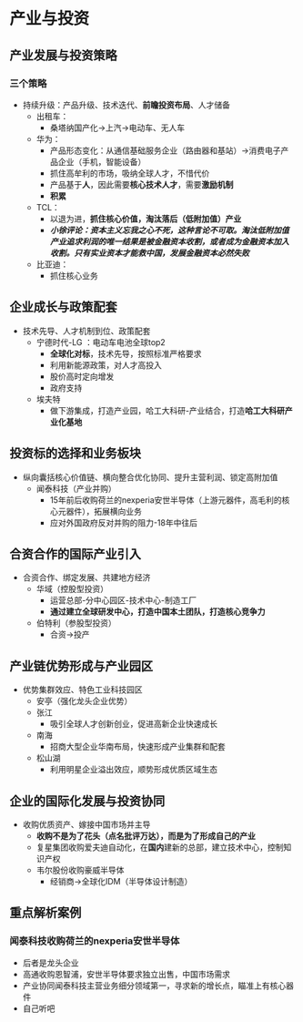 # 产业与投资
## 产业发展与投资策略
### 三个策略
- 持续升级：产品升级、技术迭代、**前瞻投资布局**、人才储备
  - 出租车：
    - 桑塔纳国产化→上汽→电动车、无人车
  - 华为：
    - 产品形态变化：从通信基础服务企业（路由器和基站）→消费电子产品企业（手机，智能设备）
    - 抓住高牟利的市场，吸纳全球人才，不惜代价
    - 产品基于**人**，因此需要**核心技术人才**，需要**激励机制**
    - **积累**
  - TCL：
    - 以退为进，**抓住核心价值，淘汰落后（低附加值）产业**
    - ***小徐评论：资本主义忘我之心不死，这种言论不可取。淘汰低附加值产业追求利润的唯一结果是被金融资本收割，或者成为金融资本加入收割。只有实业资本才能救中国，发展金融资本必然失败***
  - 比亚迪：
    - 抓住核心业务
## 企业成长与政策配套
- 技术先导、人才机制到位、政策配套
  - 宁德时代-LG ：电动车电池全球top2
    - **全球化对标**，技术先导，按照标准严格要求
    - 利用新能源政策，对人才高投入
    - 股价高时定向增发
    - 政府支持
  - 埃夫特
    - 做下游集成，打造产业园，哈工大科研-产业结合，打造**哈工大科研产业化基地**
## 投资标的选择和业务板块
- 纵向囊括核心价值链、横向整合优化协同、提升主营利润、锁定高附加值
  - 闻泰科技（产业并购）
    - 15年前后收购荷兰的nexperia安世半导体（上游元器件，高毛利的核心元器件），拓展横向业务
    - 应对外国政府反对并购的阻力-18年中往后


## 合资合作的国际产业引入
- 合资合作、绑定发展、共建地方经济
  - 华域（控股型投资）
    - 运营总部-分中心园区-技术中心-制造工厂
    - **通过建立全球研发中心，打造中国本土团队，打造核心竞争力**
  - 伯特利（参股型投资）
    - 合资→投产
## 产业链优势形成与产业园区
- 优势集群效应、特色工业科技园区
  - 安亭（强化龙头企业优势）
  - 张江
    - 吸引全球人才创新创业，促进高新企业快速成长
  - 南海
    - 招商大型企业华南布局，快速形成产业集群和配套
  - 松山湖
    - 利用明星企业溢出效应，顺势形成优质区域生态
## 企业的国际化发展与投资协同
- 收购优质资产、嫁接中国市场并主导
  - **收购不是为了花头（点名批评万达），而是为了形成自己的产业**
  - 复星集团收购爱夫迪自动化，在**国内**建新的总部，建立技术中心，控制知识产权
  - 韦尔股份收购豪威半导体
    - 经销商→全球化IDM（半导体设计制造）

## 重点解析案例
### 闻泰科技收购荷兰的nexperia安世半导体
- 后者是龙头企业
- 高通收购恩智浦，安世半导体要求独立出售，中国市场需求
- 产业协同闻泰科技主营业务细分领域第一，寻求新的增长点，瞄准上有核心器件
- 自己听吧